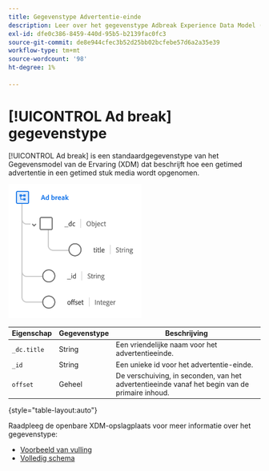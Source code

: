 ```yaml
---
title: Gegevenstype Advertentie-einde
description: Leer over het gegevenstype Adbreak Experience Data Model (XDM).
exl-id: dfe0c386-8459-440d-95b5-b2139fac0fc3
source-git-commit: de8e944cfec3b52d25bb02bcfebe57d6a2a35e39
workflow-type: tm+mt
source-wordcount: '98'
ht-degree: 1%

---
```


# [!UICONTROL Ad break] gegevenstype

[!UICONTROL Ad break] is een standaardgegevenstype van het Gegevensmodel van de Ervaring (XDM) dat beschrijft hoe een getimed advertentie in een getimed stuk media wordt opgenomen.

![Gegevenstypestructuur](../images/data-types/ad-break.png)

| Eigenschap | Gegevenstype | Beschrijving |
| --- | --- | --- |
| `_dc.title` | String | Een vriendelijke naam voor het advertentieeinde. |
| `_id` | String | Een unieke id voor het advertentie-einde. |
| `offset` | Geheel | De verschuiving, in seconden, van het advertentieeinde vanaf het begin van de primaire inhoud. |

{style="table-layout:auto"}

Raadpleeg de openbare XDM-opslagplaats voor meer informatie over het gegevenstype:

* [Voorbeeld van vulling](https://github.com/adobe/xdm/blob/master/components/datatypes/marketing/advertising-break.example.1.json)
* [Volledig schema](https://github.com/adobe/xdm/blob/master/components/datatypes/marketing/advertising-break.schema.json)
